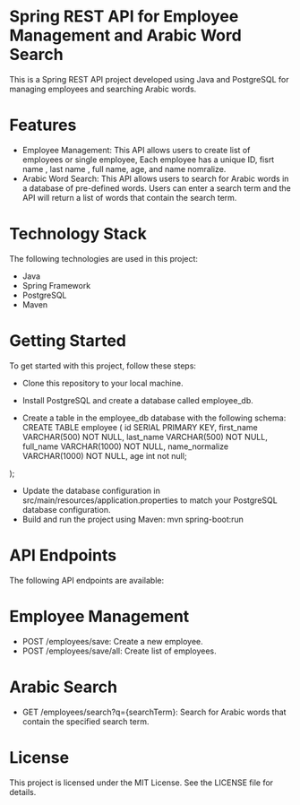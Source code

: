 # Spring REST API for Employee Management and Arabic Word Search
This is a Spring REST API project developed using Java and PostgreSQL for managing employees and searching Arabic words.

# Features
* Employee Management: This API allows users to create list of employees or single employee, Each employee has a unique ID, fisrt name , last name , full name, age, and name nomralize.
* Arabic Word Search: This API allows users to search for Arabic words in a database of pre-defined words. Users can enter a search term and the API will return a list of words that contain the search term.

# Technology Stack
The following technologies are used in this project:

* Java
* Spring Framework
* PostgreSQL
* Maven

# Getting Started
To get started with this project, follow these steps:

* Clone this repository to your local machine.
* Install PostgreSQL and create a database called employee_db.

* Create a table in the employee_db database with the following schema:
 CREATE TABLE employee (
    id SERIAL PRIMARY KEY,
    first_name VARCHAR(500) NOT NULL,
    last_name VARCHAR(500) NOT NULL,
    full_name VARCHAR(1000) NOT NULL,
    name_normalize VARCHAR(1000) NOT NULL,
    age int not null;
    
);

* Update the database configuration in src/main/resources/application.properties to match your PostgreSQL database configuration.
* Build and run the project using Maven:
mvn spring-boot:run

# API Endpoints
  The following API endpoints are available:

# Employee Management
* POST /employees/save: Create a new employee.
* POST /employees/save/all: Create list of employees.

# Arabic Search
* GET /employees/search?q={searchTerm}: Search for Arabic words that contain the specified search term.

# License
This project is licensed under the MIT License. See the LICENSE file for details.




